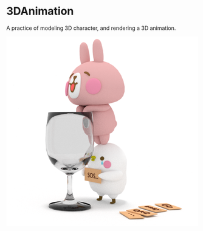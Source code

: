 # 3DAnimation
A practice of modeling 3D character, and rendering a 3D animation.

<img src="./images/rabbit.png" style="width=20%;">

